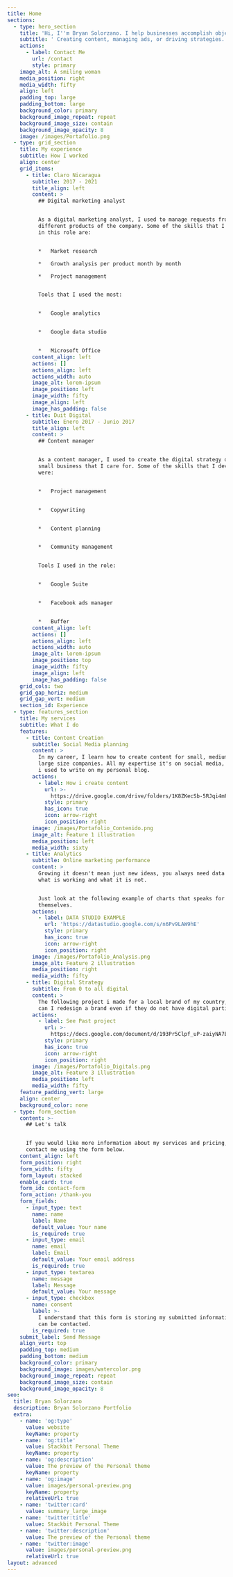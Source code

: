 ```yaml
---
title: Home
sections:
  - type: hero_section
    title: 'Hi, I''m Bryan Solorzano. I help businesses accomplish objectives.'
    subtitle: ' Creating content, managing ads, or driving strategies. I can help your business make a real impact. '
    actions:
      - label: Contact Me
        url: /contact
        style: primary
    image_alt: A smiling woman
    media_position: right
    media_width: fifty
    align: left
    padding_top: large
    padding_bottom: large
    background_color: primary
    background_image_repeat: repeat
    background_image_size: contain
    background_image_opacity: 8
    image: /images/Portafolio.png
  - type: grid_section
    title: My experience
    subtitle: How I worked
    align: center
    grid_items:
      - title: Claro Nicaragua
        subtitle: 2017 - 2021
        title_align: left
        content: >
          ## Digital marketing analyst


          As a digital marketing analyst, I used to manage requests from the
          different products of the company. Some of the skills that I developed
          in this role are:


          *   Market research

          *   Growth analysis per product month by month

          *   Project management


          Tools that I used the most:


          *   Google analytics


          *   Google data studio


          *   Microsoft Office
        content_align: left
        actions: []
        actions_align: left
        actions_width: auto
        image_alt: lorem-ipsum
        image_position: left
        image_width: fifty
        image_align: left
        image_has_padding: false
      - title: Duit Digital
        subtitle: Enero 2017 - Junio 2017
        title_align: left
        content: >
          ## Content manager


          As a content manager, I used to create the digital strategy of the
          small business that I care for. Some of the skills that I developed
          were:


          *   Project management


          *   Copywriting


          *   Content planning


          *   Community management


          Tools I used in the role:


          *   Google Suite


          *   Facebook ads manager


          *   Buffer
        content_align: left
        actions: []
        actions_align: left
        actions_width: auto
        image_alt: lorem-ipsum
        image_position: top
        image_width: fifty
        image_align: left
        image_has_padding: false
    grid_cols: two
    grid_gap_horiz: medium
    grid_gap_vert: medium
    section_id: Experience
  - type: features_section
    title: My services
    subtitle: What I do
    features:
      - title: Content Creation
        subtitle: Social Media planning
        content: >
          In my career, I learn how to create content for small, medium, and
          large size companies. All my expertise it's on social media, but also
          i used to write on my personal blog.
        actions:
          - label: How i create content
            url: >-
              https://drive.google.com/drive/folders/1K8ZKecSb-5RJqi4mFUH4MS9mm-PYOM43?usp=sharing
            style: primary
            has_icon: true
            icon: arrow-right
            icon_position: right
        image: /images/Portafolio_Contenido.png
        image_alt: Feature 1 illustration
        media_position: left
        media_width: sixty
      - title: Analytics
        subtitle: Online marketing performance
        content: >
          Growing it doesn't mean just new ideas, you always need data to know
          what is working and what it is not.


          Just look at the following example of charts that speaks for
          themselves.
        actions:
          - label: DATA STUDIO EXAMPLE
            url: 'https://datastudio.google.com/s/n6Pv9LAW9hE'
            style: primary
            has_icon: true
            icon: arrow-right
            icon_position: right
        image: /images/Portafolio_Analysis.png
        image_alt: Feature 2 illustration
        media_position: right
        media_width: fifty
      - title: Digital Strategy
        subtitle: From 0 to all digital
        content: >
          The following project i made for a local brand of my country, shows
          can I redesign a brand even if they do not have digital participation.
        actions:
          - label: See Past project
            url: >-
              https://docs.google.com/document/d/193Pr5Clpf_uP-zaiyNA7EQqywTxAu6szX5NhviCRmO4/edit?usp=sharing
            style: primary
            has_icon: true
            icon: arrow-right
            icon_position: right
        image: /images/Portafolio_Digitals.png
        image_alt: Feature 3 illustration
        media_position: left
        media_width: fifty
    feature_padding_vert: large
    align: center
    background_color: none
  - type: form_section
    content: >-
      ## Let's talk


      If you would like more information about my services and pricing, please
      contact me using the form below.
    content_align: left
    form_position: right
    form_width: fifty
    form_layout: stacked
    enable_card: true
    form_id: contact-form
    form_action: /thank-you
    form_fields:
      - input_type: text
        name: name
        label: Name
        default_value: Your name
        is_required: true
      - input_type: email
        name: email
        label: Email
        default_value: Your email address
        is_required: true
      - input_type: textarea
        name: message
        label: Message
        default_value: Your message
      - input_type: checkbox
        name: consent
        label: >-
          I understand that this form is storing my submitted information so I
          can be contacted.
        is_required: true
    submit_label: Send Message
    align_vert: top
    padding_top: medium
    padding_bottom: medium
    background_color: primary
    background_image: images/watercolor.png
    background_image_repeat: repeat
    background_image_size: contain
    background_image_opacity: 8
seo:
  title: Bryan Solorzano
  description: Bryan Solorzano Portfolio 
  extra:
    - name: 'og:type'
      value: website
      keyName: property
    - name: 'og:title'
      value: Stackbit Personal Theme
      keyName: property
    - name: 'og:description'
      value: The preview of the Personal theme
      keyName: property
    - name: 'og:image'
      value: images/personal-preview.png
      keyName: property
      relativeUrl: true
    - name: 'twitter:card'
      value: summary_large_image
    - name: 'twitter:title'
      value: Stackbit Personal Theme
    - name: 'twitter:description'
      value: The preview of the Personal theme
    - name: 'twitter:image'
      value: images/personal-preview.png
      relativeUrl: true
layout: advanced
---
```

